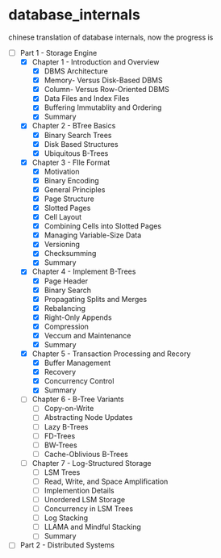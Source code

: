 # database_internals
chinese translation of database internals, now the progress is

- [ ] Part 1 - Storage Engine
  - [x] Chapter 1 - Introduction and Overview
    - [x] DBMS Architecture
    - [x] Memory- Versus Disk-Based DBMS
    - [x] Column- Versus Row-Oriented DBMS
    - [x] Data Files and Index Files
    - [x] Buffering Immutablity and Ordering
    - [x] Summary
  - [x] Chapter 2 - BTree Basics
    - [x] Binary Search Trees
    - [x] Disk Based Structures
    - [x] Ubiquitous B-Trees
  - [x] Chapter 3 - FIle Format
    - [x] Motivation
    - [x] Binary Encoding
    - [x] General Principles
    - [x] Page Structure
    - [x] Slotted Pages
    - [x] Cell Layout
    - [x] Combining Cells into Slotted Pages
    - [x] Managing Variable-Size Data
    - [x] Versioning
    - [x] Checksumming
    - [x] Summary
  - [x] Chapter 4 - Implement B-Trees
    - [x] Page Header
    - [x] Binary Search
    - [x] Propagating Splits and Merges
    - [x] Rebalancing
    - [x] Right-Only Appends
    - [x] Compression
    - [x] Veccum and Maintenance
    - [x] Summary
  - [x] Chapter 5 - Transaction Processing and Recory
    - [x] Buffer Management
    - [x] Recovery
    - [x] Concurrency Control
    - [x] Summary
  - [ ] Chapter 6 - B-Tree Variants
    - [ ] Copy-on-Write
    - [ ] Abstracting Node Updates
    - [ ] Lazy B-Trees
    - [ ] FD-Trees
    - [ ] BW-Trees
    - [ ] Cache-Oblivious B-Trees
  - [ ] Chapter 7 - Log-Structured Storage
    - [ ] LSM Trees
    - [ ] Read, Write, and Space Amplification
    - [ ] Implemention Details
    - [ ] Unordered LSM Storage
    - [ ] Concurrency in LSM Trees
    - [ ] Log Stacking
    - [ ] LLAMA and Mindful Stacking
    - [ ] Summary
- [ ] Part 2 - Distributed Systems
